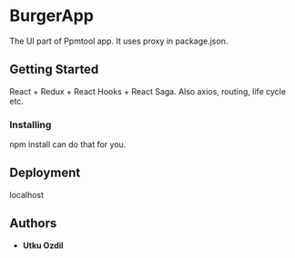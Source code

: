 # BurgerApp

The UI part of Ppmtool app. It uses proxy in package.json.

## Getting Started

React + Redux + React Hooks + React Saga. Also axios, routing, life cycle etc.

### Installing

npm install can do that for you.

## Deployment

localhost

## Authors
* **Utku Ozdil**
